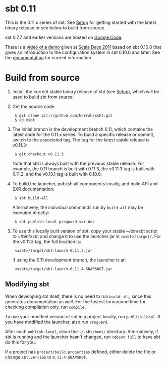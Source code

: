 [Google Code]: http://code.google.com/p/simple-build-tool
[Northeast Scala Symposium]: http://www.nescala.org/2011/
[Scala Days 2011]: http://days2011.scala-lang.org/node/138/285
[documentation]: https://github.com/harrah/xsbt/wiki
[Setup]: https://github.com/harrah/xsbt/wiki/Getting-Started-Setup
[video of a demo]: http://vimeo.com/20263617

# sbt 0.11

This is the 0.11.x series of sbt.  See [Setup] for getting started with the latest binary release or see below to build from source.

sbt 0.7.7 and earlier versions are hosted on [Google Code].

There is a [video of a demo] given at [Scala Days 2011] based on sbt 0.10.0 that gives an introduction to the configuration system in sbt 0.10.0 and later.  See the [documentation] for current information.

# Build from source

1. Install the current stable binary release of sbt (see [Setup]), which will be used to build sbt from source.
2. Get the source code.

		$ git clone git://github.com/harrah/xsbt.git
		$ cd xsbt

3. The initial branch is the development branch 0.11, which contains the latest code for the 0.11.x series.  To build a specific release or commit, switch to the associated tag.  The tag for the latest stable release is v0.11.3:

		$ git checkout v0.11.3

	Note that sbt is always built with the previous stable release.  For example, the 0.11 branch is built with 0.11.3, the v0.11.3 tag is built with 0.11.2, and the v0.10.1 tag is built with 0.10.0.

4. To build the launcher, publish all components locally, and build API and SXR documentation:

		$ sbt build-all

	Alternatively, the individual commands run by `build-all` may be executed directly:

		$ sbt publish-local proguard sxr doc

5. To use this locally built version of sbt, copy your stable ~/bin/sbt script to ~/bin/xsbt and change it to use the launcher jar in `<xsbt>/target/`.  For the v0.11.3 tag, the full location is:

		<xsbt>/target/sbt-launch-0.11.3.jar

	If using the 0.11 development branch, the launcher is at:

		<xsbt>/target/sbt-launch-0.11.4-SNAPSHOT.jar

## Modifying sbt

When developing sbt itself, there is no need to run `build-all`, since this generates documentation as well.  For the fastest turnaround time for checking compilation only, run `compile`.

To use your modified version of sbt in a project locally, run `publish-local`.  If you have modified the launcher, also run `proguard`.

After each `publish-local`, clean the `~/.sbt/boot/` directory.  Alternatively, if sbt is running and the launcher hasn't changed, run `reboot full` to have sbt do this for you.

If a project has `project/build.properties` defined, either delete the file or change `sbt.version` to `0.11.4-SNAPSHOT`.
